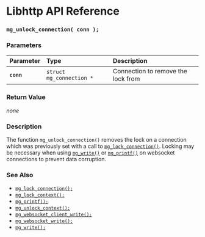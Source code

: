 # Libhttp API Reference

### `mg_unlock_connection( conn );`

### Parameters

| Parameter | Type | Description |
| :--- | :--- | :--- |
|**`conn`**|`struct mg_connection *`|Connection to remove the lock from|

### Return Value

*none*

### Description

The function `mg_unlock_connection()` removes the lock on a connection which was previously set with a call to [`mg_lock_connection()`](mg_lock_connection.md). Locking may be necessary when using [`mg_write()`](mg_write.md) or [`mg_printf()`](mg_printf.md) on websocket connections to prevent data corruption.

### See Also

* [`mg_lock_connection();`](mg_lock_connection.md)
* [`mg_lock_context();`](mg_lock_context.md)
* [`mg_printf();`](mg_printf.md)
* [`mg_unlock_context();`](mg_unlock_context.md)
* [`mg_websocket_client_write();`](mg_websocket_client_write.md)
* [`mg_websocket_write();`](mg_websocket_write.md)
* [`mg_write();`](mg_write.md)
